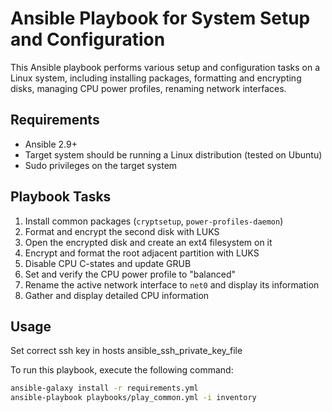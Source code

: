# Ansible Playbook for System Setup and Configuration

This Ansible playbook performs various setup and configuration tasks on a Linux system, including installing packages, formatting and encrypting disks, managing CPU power profiles, renaming network interfaces.

## Requirements

- Ansible 2.9+
- Target system should be running a Linux distribution (tested on Ubuntu)
- Sudo privileges on the target system

## Playbook Tasks

1. Install common packages (`cryptsetup`, `power-profiles-daemon`)
2. Format and encrypt the second disk with LUKS
3. Open the encrypted disk and create an ext4 filesystem on it
4. Encrypt and format the root adjacent partition with LUKS
5. Disable CPU C-states and update GRUB
6. Set and verify the CPU power profile to "balanced"
7. Rename the active network interface to `net0` and display its information
8. Gather and display detailed CPU information

## Usage
Set correct ssh key in hosts
ansible_ssh_private_key_file

To run this playbook, execute the following command:

```sh
ansible-galaxy install -r requirements.yml
ansible-playbook playbooks/play_common.yml -i inventory
